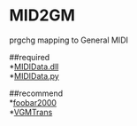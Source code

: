 # MID2GM
prgchg mapping to General MIDI

##required  
*[MIDIData.dll](https://openmidiproject.osdn.jp/MIDIDataLibrary.html)  
*[MIDIData.py](https://github.com/switchworks/MIDIData.py)  

##recommend  
*[foobar2000](https://www.foobar2000.org/)  
*[VGMTrans](https://github.com/vgmtrans/vgmtrans/)  
